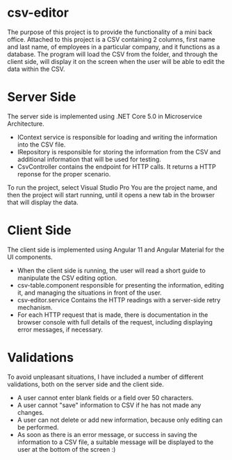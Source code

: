# csv-editor

The purpose of this project is to provide the functionality of a mini back office.
Attached to this project is a CSV containing 2 columns, first name and last name, of employees in a particular company, and it functions as a database. The program will load the CSV from the folder, and through the client side, will display it on the screen when the user will be able to edit the data within the CSV.

# Server Side
The server side is implemented using .NET Core 5.0 in Microservice Architecture.

* IContext service is responsible for loading and writing the information into the CSV file.
* IRepository is responsible for storing the information from the CSV and additional information that will be used for testing.
* CsvController contains the endpoint for HTTP calls. It returns a HTTP reponse for the proper scenario.

To run the project, select Visual Studio Pro You are the project name, and then the project will start running, until it opens a new tab in the browser that will display the data.

# Client Side

The client side is implemented using Angular 11 and Angular Material for the UI components.

* When the client side is running, the user will read a short guide to manipulate the CSV editing option.
* csv-table.component responsible for presenting the information, editing it, and managing the situations in front of the user.
* csv-editor.service Contains the HTTP readings with a server-side retry mechanism.
* For each HTTP request that is made, there is documentation in the browser console with full details of the request, including displaying error messages, if necessary.

# Validations
To avoid unpleasant situations, I have included a number of different validations, both on the server side and the client side.

* A user cannot enter blank fields or a field over 50 characters.
* A user cannot "save" information to CSV if he has not made any changes.
* A user can not delete or add new information, because only editing can be performed.
* As soon as there is an error message, or success in saving the information to a CSV file, a suitable message will be displayed to the user at the bottom of the screen :)
